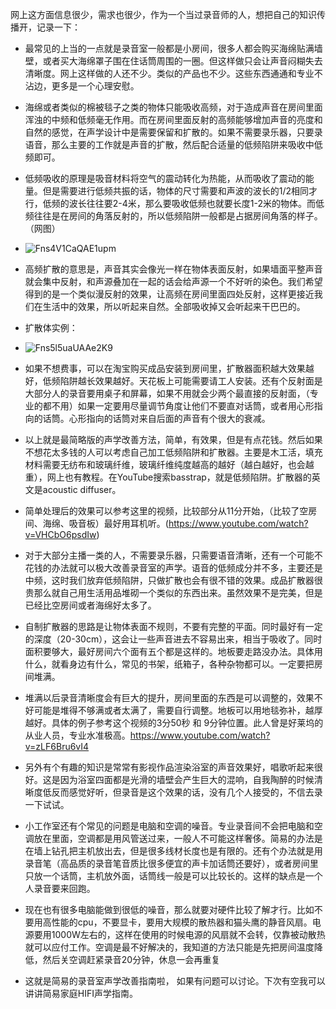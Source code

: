 网上这方面信息很少，需求也很少，作为一个当过录音师的人，想把自己的知识传播开，记录一下：
- 最常见的上当的一点就是录音室一般都是小房间，很多人都会购买海绵贴满墙壁，或者买大海绵罩子围在住话筒周围的一圈。但这样做只会让声音闷糊失去清晰度。网上这样做的人还不少。类似的产品也不少。这些东西通通和专业不沾边，更多是一个心理安慰。
- 海绵或者类似的棉被毯子之类的物体只能吸收高频，对于造成声音在房间里面浑浊的中频和低频毫无作用。而在房间里面反射的高频能够增加声音的亮度和自然的感觉，在声学设计中是需要保留和扩散的。如果不需要录乐器，只要录语音，那么主要的工作就是声音的扩散，然后配合适量的低频陷阱来吸收中低频即可。
- 低频吸收的原理是吸音材料将空气的震动转化为热能，从而吸收了震动的能量。但是需要进行低频共振的话，物体的尺寸需要和声波的波长的1/2相同才行，低频的波长往往要2-4米，那么要吸收低频也就要长度1-2米的物体。而低频往往是在房间的角落反射的，所以低频陷阱一般都是占据房间角落的样子。（网图）
- 
    ![Fns4V1CaQAE1upm](https://user-images.githubusercontent.com/42371034/215976394-8fbda5d3-3835-403f-b263-3a776ae888f3.png)
- 高频扩散的意思是，声音其实会像光一样在物体表面反射，如果墙面平整声音就会集中反射，和声源叠加在一起的话会给声源一个不好听的染色。我们希望得到的是一个类似漫反射的效果，让高频在房间里面四处反射，这样更接近我们在生活中的效果，所以听起来自然。全部吸收掉又会听起来干巴巴的。

- 扩散体实例：
- 
    ![Fns5l5uaUAAe2K9](https://user-images.githubusercontent.com/42371034/215976601-b80bf208-e596-4488-a60a-726f71b71085.png)
- 如果不想费事，可以在淘宝购买成品安装到房间里，扩散器面积越大效果越好，低频陷阱越长效果越好。天花板上可能需要请工人安装。还有个反射面是大部分人的录音要用桌子和屏幕，如果不用就会少两个最直接的反射面，（专业的都不用）如果一定要用尽量调节角度让他们不要直对话筒，或者用心形指向的话筒。心形指向的话筒对来自后面的声音有个很大的衰减。
- 以上就是最简略版的声学改善方法，简单，有效果，但是有点花钱。然后如果不想花太多钱的人可以考虑自己加工低频陷阱和扩散器。主要是木工活，填充材料需要无纺布和玻璃纤维，玻璃纤维纯度越高的越好（越白越好，也会越重），网上也有教程。在YouTube搜索basstrap，就是低频陷阱。扩散器的英文是acoustic diffuser。
- 简单处理后的效果可以参考这里的视频，比较部分从11分开始，（比较了空房间、海绵、吸音板）最好用耳机听。(https://www.youtube.com/watch?v=VHCbO6psdIw)
- 对于大部分主播一类的人，不需要录乐器，只需要语音清晰，还有一个可能不花钱的办法就可以极大改善录音室的声学。语音的低频成分并不多，主要还是中频，这时我们放弃低频陷阱，只做扩散也会有很不错的效果。成品扩散器很贵那么就自己用生活用品堆砌一个类似的东西出来。虽然效果不是完美，但是已经比空房间或者海绵好太多了。
- 自制扩散器的思路是让物体表面不规则，不要有完整的平面。同时最好有一定的深度（20-30cm），这会让一些声音进去不容易出来，相当于吸收了。同时面积要够大，最好房间六个面有五个都是这样的。地板要走路没办法。具体用什么，就看身边有什么，常见的书架，纸箱子，各种杂物都可以。一定要把房间堆满。
- 堆满以后录音清晰度会有巨大的提升，房间里面的东西是可以调整的，效果不好可能是堆得不够满或者太满了，需要自行调整。地板可以用地毯弥补，越厚越好。具体的例子参考这个视频的3分50秒 和 9分钟位置。此人曾是好莱坞的从业人员，专业水准极高。https://www.youtube.com/watch?v=zLF6Bru6vI4
- 另外有个有趣的知识是常常有影视作品渲染浴室的声音效果好，唱歌听起来很好。这是因为浴室四面都是光滑的墙壁会产生巨大的混响，自我陶醉的时候清晰度低反而感觉好听，但录音是这个效果的话，没有几个人接受的，不信去录一下试试。
- 小工作室还有个常见的问题是电脑和空调的噪音。专业录音间不会把电脑和空调放在里面，空调都是用风管送过来，一般人不可能这样奢侈。简易的办法是在墙上钻孔把主机放出去，但是很多线材长度也是有限的。还有个办法就是用录音笔（高品质的录音笔音质比很多便宜的声卡加话筒还要好），或者房间里只放一个话筒，主机放外面，话筒线一般是可以比较长的。这样的缺点是一个人录音要来回跑。
- 现在也有很多电脑能做到很低的噪音，那么就要对硬件比较了解才行。比如不要用高性能的cpu，不要显卡，要用大规模的散热器和猫头鹰的静音风扇。电源要用1000W左右的，这样在使用的时候电源的风扇就不会转，仅靠被动散热就可以应付工作。空调是最不好解决的，我知道的方法只能是先把房间温度降低，然后关空调赶紧录音20分钟，休息一会再重复
- 这就是简易的录音室声学改善指南啦， 如果有问题可以讨论。下次有空我可以讲讲简易家庭HIFI声学指南。
